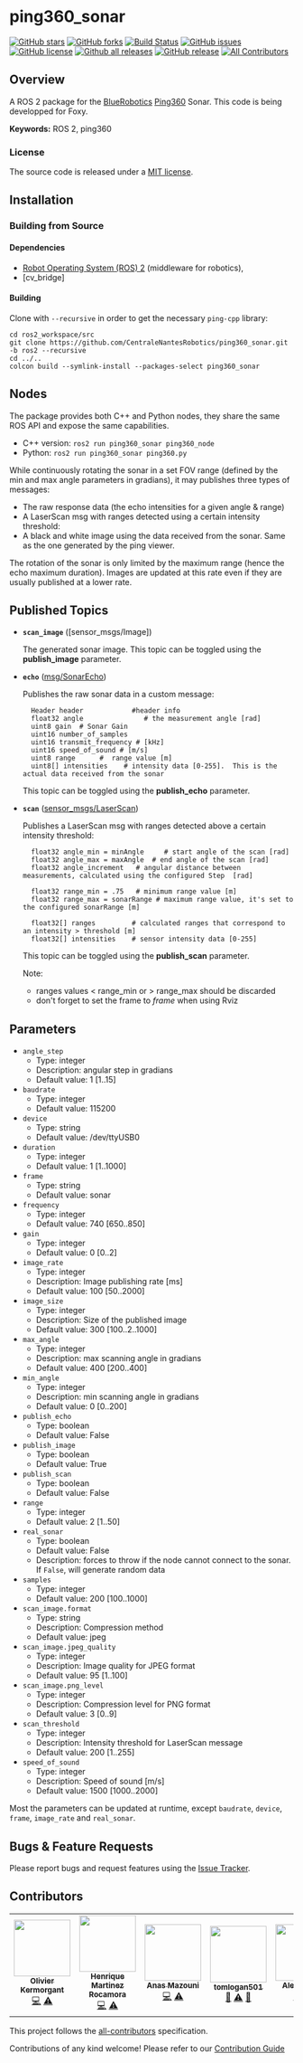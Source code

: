# ping360_sonar
[![GitHub stars](https://img.shields.io/github/stars/CentraleNantesRobotics/ping360_sonar.svg?style=social&label=Star&maxAge=2592000)](https://GitHub.com/CentraleNantesRobotics/ping360_sonar/stargazers/)
[![GitHub forks](https://img.shields.io/github/forks/CentraleNantesRobotics/ping360_sonar.svg?style=social&label=Fork&maxAge=2592000)](https://GitHub.com/CentraleNantesRobotics/ping360_sonar/network/)
[![Build Status](https://github.com/CentraleNantesRobotics/ping360_sonar/workflows/ROS%20CI/badge.svg)](https://GitHub.com/CentraleNantesRobotics/ping360_sonar/)
[![GitHub issues](https://img.shields.io/github/issues/CentraleNantesRobotics/ping360_sonar.svg)](https://GitHub.com/CentraleNantesRobotics/ping360_sonar/issues/)
[![GitHub license](https://img.shields.io/github/license/CentraleNantesRobotics/ping360_sonar.svg)](https://github.com/CentraleNantesRobotics/ping360_sonar/blob/master/LICENSE)
[![Github all releases](https://img.shields.io/github/downloads/CentraleNantesRobotics/ping360_sonar/total.svg)](https://GitHub.com/CentraleNantesRobotics/ping360_sonar/releases/)
[![GitHub release](https://img.shields.io/github/release/CentraleNantesRobotics/ping360_sonar.svg)](https://GitHub.com/CentraleNantesRobotics/ping360_sonar/releases/)
[![All Contributors](https://img.shields.io/badge/all_contributors-1-orange.svg?style=flat-square)](#contributors-)
## Overview

A ROS 2 package for the [BlueRobotics] [Ping360] Sonar. This code is being developped for Foxy.

**Keywords:** ROS 2, ping360

### License

The source code is released under a [MIT license](LICENSE).

## Installation

<!--### Download the latest release

Get the latest stable release [here](https://github.com/CentraleNantesRobotics/ping360_sonar/releases/latest).-->

### Building from Source

#### Dependencies

- [Robot Operating System (ROS) 2](http://wiki.ros.org) (middleware for robotics),
- [cv_bridge]

#### Building

Clone with `--recursive` in order to get the necessary `ping-cpp` library:

	cd ros2_workspace/src
	git clone https://github.com/CentraleNantesRobotics/ping360_sonar.git -b ros2 --recursive
	cd ../..
	colcon build --symlink-install --packages-select ping360_sonar

	
## Nodes

The package provides both C++ and Python nodes, they share the same ROS API and expose the same capabilities.

 - C++ version: `ros2 run ping360_sonar ping360_node`
 - Python: `ros2 run ping360_sonar ping360.py`
 
 While continuously rotating the sonar in a set FOV range (defined by the min and max angle parameters in gradians), it may publishes three types of messages:
- The raw response data (the echo intensities for a given angle & range)
- A LaserScan msg with ranges detected using a certain intensity threshold:
- A black and white image using the data received from the sonar. Same as the one generated by the ping viewer.

The rotation of the sonar is only limited by the maximum range (hence the echo maximum duration). Images are updated at this rate even if they are usually published at a lower rate.

## Published Topics 

* **`scan_image`** ([sensor_msgs/Image])

	The generated sonar image. 
	This topic can be toggled using the **publish_image** parameter.

* **`echo`** ([msg/SonarEcho])

	Publishes the raw sonar data in a custom message:
	
		Header header            #header info
		float32 angle               # the measurement angle [rad]
		uint8 gain  # Sonar Gain
		uint16 number_of_samples 
		uint16 transmit_frequency # [kHz]
		uint16 speed_of_sound # [m/s]
		uint8 range      #  range value [m]
		uint8[] intensities    # intensity data [0-255].  This is the actual data received from the sonar
	
	This topic can be toggled using the **publish_echo** parameter.

* **`scan`** ([sensor_msgs/LaserScan])

	Publishes a LaserScan msg with ranges detected above a certain intensity threshold:

		float32 angle_min = minAngle     # start angle of the scan [rad]
		float32 angle_max = maxAngle  # end angle of the scan [rad]
		float32 angle_increment   # angular distance between measurements, calculated using the configured Step  [rad]

		float32 range_min = .75   # minimum range value [m]
		float32 range_max = sonarRange # maximum range value, it's set to the configured sonarRange [m]

		float32[] ranges         # calculated ranges that correspond to an intensity > threshold [m] 
		float32[] intensities    # sensor intensity data [0-255]

	This topic can be toggled using the **publish_scan** parameter.

	Note: 
	- ranges values < range_min or > range_max should be discarded
	- don't forget to set the frame to *frame* when using Rviz

 
## Parameters

- `angle_step`
    - Type: integer
    - Description: angular step in gradians
    - Default value: 1 [1..15]
- `baudrate`
    - Type: integer
    - Default value: 115200
- `device`
    - Type: string
    - Default value: /dev/ttyUSB0
- `duration`
    - Type: integer
    - Default value: 1 [1..1000]
- `frame`
    - Type: string
    - Default value: sonar
- `frequency`
    - Type: integer
    - Default value: 740 [650..850]
- `gain`
    - Type: integer
    - Default value: 0 [0..2]
- `image_rate`
    - Type: integer
    - Description: Image publishing rate [ms]
    - Default value: 100 [50..2000]
- `image_size`
    - Type: integer
    - Description: Size of the published image
    - Default value: 300 [100..2..1000]
- `max_angle`
    - Type: integer
    - Description: max scanning angle in gradians
    - Default value: 400 [200..400]
- `min_angle`
    - Type: integer
    - Description: min scanning angle in gradians
    - Default value: 0 [0..200]
- `publish_echo`
    - Type: boolean
    - Default value: False
- `publish_image`
    - Type: boolean
    - Default value: True
- `publish_scan`
    - Type: boolean
    - Default value: False
- `range`
    - Type: integer
    - Default value: 2 [1..50]
- `real_sonar`
    - Type: boolean
    - Default value: False
    - Description: forces to throw if the node cannot connect to the sonar. If `False`, will generate random data
- `samples`
    - Type: integer
    - Default value: 200 [100..1000]
- `scan_image.format`
    - Type: string
    - Description: Compression method
    - Default value: jpeg
- `scan_image.jpeg_quality`
    - Type: integer
    - Description: Image quality for JPEG format
    - Default value: 95 [1..100]
- `scan_image.png_level`
    - Type: integer
    - Description: Compression level for PNG format
    - Default value: 3 [0..9]
- `scan_threshold`
    - Type: integer
    - Description: Intensity threshold for LaserScan message
    - Default value: 200 [1..255]
- `speed_of_sound`
    - Type: integer
    - Description: Speed of sound [m/s]
    - Default value: 1500 [1000..2000]

Most the parameters can be updated at runtime, except `baudrate`, `device`, `frame`, `image_rate` and `real_sonar`.


## Bugs & Feature Requests

Please report bugs and request features using the [Issue Tracker](https://github.com/CentraleNantesRobotics/ping360_sonar/issues).


[ROS]: http://www.ros.org
[BlueRobotics]: http://bluerobotics.com
[Ping360]: https://bluerobotics.com/store/sensors-sonars-cameras/sonar/ping360-sonar-r1-rp/
[Image transport]: http://wiki.ros.org/image_transport
[msg/SonarEcho]: /msg/SonarEcho.msg
[sensor_msgs/LaserScan]: https://github.com/ros2/common_interfaces/blob/master/sensor_msgs/msg/LaserScan.msg

## Contributors

<!-- ALL-CONTRIBUTORS-LIST:START - Do not remove or modify this section -->
<!-- prettier-ignore-start -->
<!-- markdownlint-disable -->
<table>
  <tr>
	  <td align="center"><a href="https://github.com/oKermorgant"><img src="https://avatars.githubusercontent.com/u/1633173?v=4" width="100px;" alt=""/><br /><sub><b>Olivier Kermorgant</b></sub></a><br /><a href="https://github.com/CentraleNantesRobotics/ping360_sonar/commits?author=oKermorgant" title="Code">💻</a> <a href="https://github.com/CentraleNantesRobotics/ping360_sonar/commits?author=oKermorgant" title="Tests">⚠️</a></td>
    <td align="center"><a href="https://github.com/Hameck"><img src="https://avatars2.githubusercontent.com/u/14954732?v=4" width="100px;" alt=""/><br /><sub><b>Henrique Martinez Rocamora</b></sub></a><br /><a href="https://github.com/CentraleNantesRobotics/ping360_sonar/commits?author=Hameck" title="Code">💻</a> <a href="https://github.com/CentraleNantesRobotics/ping360_sonar/commits?author=Hameck" title="Tests">⚠️</a></td>
    <td align="center"><a href="https://stormix.co"><img src="https://avatars2.githubusercontent.com/u/18377687?v=4" width="100px;" alt=""/><br /><sub><b>Anas Mazouni</b></sub></a><br /><a href="https://github.com/CentraleNantesRobotics/ping360_sonar/commits?author=Stormiix" title="Code">💻</a> <a href="https://github.com/CentraleNantesRobotics/ping360_sonar/commits?author=Stormiix" title="Tests">⚠️</a></td>
    <td align="center"><a href="https://github.com/tomlogan501"><img src="https://avatars3.githubusercontent.com/u/56969577?v=4" width="100px;" alt=""/><br /><sub><b>tomlogan501</b></sub></a><br /><a href="#ideas-tomlogan501" title="Ideas, Planning, & Feedback">🤔</a> <a href="https://github.com/CentraleNantesRobotics/ping360_sonar/commits?author=tomlogan501" title="Tests">⚠️</a> <a href="https://github.com/CentraleNantesRobotics/ping360_sonar/issues?q=author%3Atomlogan501" title="Bug reports">🐛</a></td>
	  <td align="center"><a href="https://github.com/AlexisFetet/"><img src="https://avatars.githubusercontent.com/u/94527511?v=4" width="100px;" alt=""/><br /><sub><b>Alexis Fetet</b></sub></a><br /><a href="https://github.com/CentraleNantesRobotics/ping360_sonar/commits?author=AlexisFetet" title="Code">💻</a> <a href="https://github.com/CentraleNantesRobotics/ping360_sonar/commits?author=AlexisFetet" title="Tests">⚠️</a></td>
	  <td align="center"><a href="https://github.com/Foukoo"><img src="https://avatars.githubusercontent.com/u/59455485?v=4" width="100px;" alt=""/><br /><sub><b>Jonathan Delacoux</b></sub></a><br /><a href="https://github.com/CentraleNantesRobotics/ping360_sonar/commits?author=Foukoo" title="Code">💻</a> <a href="https://github.com/CentraleNantesRobotics/ping360_sonar/commits?author=Foukoo" title="Tests">⚠️</a></td>
  </tr>
</table>

<!-- markdownlint-enable -->
<!-- prettier-ignore-end -->
<!-- ALL-CONTRIBUTORS-LIST:END -->

This project follows the [all-contributors](https://github.com/all-contributors/all-contributors) specification. 

Contributions of any kind welcome! Please refer to our [Contribution Guide](CONTRIBUTING.md)

